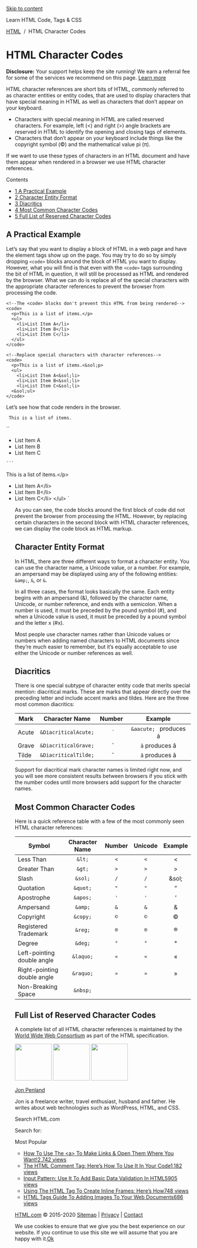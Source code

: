 <a href="#site-main" class="skip-link screen-reader-text">Skip to content</a>



[](https://html.com/)

Learn HTML Code, Tags & CSS





[HTML](https://html.com/)  /  HTML Character Codes

HTML Character Codes
====================

**Disclosure:** Your support helps keep the site running! We earn a referral fee for some of the services we recommend on this page. [Learn more](https://html.com/disclosure/)

HTML character references are short bits of HTML, commonly referred to as character entities or entity codes, that are used to display characters that have special meaning in HTML as well as characters that don’t appear on your keyboard.

-   Characters with special meaning in HTML are called reserved characters. For example, left (&lt;) and right (&gt;) angle brackets are reserved in HTML to identify the opening and closing tags of elements.
-   Characters that don’t appear on your keyboard include things like the copyright symbol (©) and the mathematical value pi (π).

If we want to use these types of characters in an HTML document and have them appear when rendered in a browser we use HTML character references.

Contents

-   [<span class="toc_number toc_depth_1">1</span> A Practical Example](#A_Practical_Example)
-   [<span class="toc_number toc_depth_1">2</span> Character Entity Format](#Character_Entity_Format)
-   [<span class="toc_number toc_depth_1">3</span> Diacritics](#Diacritics)
-   [<span class="toc_number toc_depth_1">4</span> Most Common Character Codes](#Most_Common_Character_Codes)
-   [<span class="toc_number toc_depth_1">5</span> Full List of Reserved Character Codes](#Full_List_of_Reserved_Character_Codes)

<span id="A_Practical_Example">A Practical Example</span>
---------------------------------------------------------

Let’s say that you want to display a block of HTML in a web page and have the element tags show up on the page. You may try to do so by simply dropping `<code>` blocks around the block of HTML you want to display. However, what you will find is that even with the `<code>` tags surrounding the bit of HTML in question, it will still be processed as HTML and rendered by the browser. What we can do is replace all of the special characters with the appropriate character references to prevent the browser from processing the code.

    <!--The <code> blocks don't prevent this HTML from being rendered-->
    <code>
      <p>This is a list of items.</p>
      <ul>
        <li>List Item A</li>
        <li>List Item B</li>
        <li>List Item C</li>
      </ul>
    </code>

    <!--Replace special characters with character references-->
    <code>
      <p>This is a list of items.<&sol;p>
      <ul>
        <li>List Item A<&sol;li>
        <li>List Item B<&sol;li>
        <li>List Item C<&sol;li>
      <&sol;ul>
    </code>

Let’s see how that code renders in the browser.

` This is a list of items.`

``

-   List Item A
-   List Item B
-   List Item C

` ```  
` <p>This is a list of items.<&sol;p> <ul> <li>List Item A<&sol;li> <li>List Item B<&sol;li> <li>List Item C<&sol;li> <&sol;ul> `

As you can see, the code blocks around the first block of code did not prevent the browser from processing the HTML. However, by replacing certain characters in the second block with HTML character references, we can display the code block as HTML markup.

<span id="Character_Entity_Format">Character Entity Format</span>
-----------------------------------------------------------------

In HTML, there are three different ways to format a character entity. You can use the character name, a Unicode value, or a number. For example, an ampersand may be displayed using any of the following entities: `&amp;`, `&`, or `&`.

In all three cases, the format looks basically the same. Each entity begins with an ampersand (&), followed by the character name, Unicode, or number reference, and ends with a semicolon. When a number is used, it must be preceded by the pound symbol (&num;), and when a Unicode value is used, it must be preceded by a pound symbol and the letter x (&num;x).

Most people use character names rather than Unicode values or numbers when adding named characters to HTML documents since they’re much easier to remember, but it’s equally acceptable to use either the Unicode or number references as well.

<span id="Diacritics">Diacritics</span>
---------------------------------------

There is one special subtype of character entity code that merits special mention: diacritical marks. These are marks that appear directly over the preceding letter and include accent marks and tildes. Here are the three most common diacritics:

<table><thead><tr class="header"><th>Mark</th><th style="text-align: center;">Character Name</th><th style="text-align: center;">Number</th><th style="text-align: center;">Example</th></tr></thead><tbody><tr class="odd"><td>Acute</td><td style="text-align: center;"><code>&amp;DiacriticalAcute;</code></td><td style="text-align: center;"><code>́</code></td><td style="text-align: center;"><code>&amp;aacute; </code> produces á</td></tr><tr class="even"><td>Grave</td><td style="text-align: center;"><code>&amp;DiacriticalGrave;</code></td><td style="text-align: center;"><code>̂</code></td><td style="text-align: center;"><code>â</code> produces â</td></tr><tr class="odd"><td>Tilde</td><td style="text-align: center;"><code>&amp;DiacriticalTilde;</code></td><td style="text-align: center;"><code>̃</code></td><td style="text-align: center;"><code>ã</code> produces ã</td></tr></tbody></table>

Support for diacritical mark character names is limited right now, and you will see more consistent results between browsers if you stick with the number codes until more browsers add support for the character names.

<span id="Most_Common_Character_Codes">Most Common Character Codes</span>
-------------------------------------------------------------------------

Here is a quick reference table with a few of the most commonly seen HTML character references:

<table><thead><tr class="header"><th>Symbol</th><th style="text-align: center;">Character Name</th><th style="text-align: center;">Number</th><th style="text-align: center;">Unicode</th><th style="text-align: center;">Example</th></tr></thead><tbody><tr class="odd"><td>Less Than</td><td style="text-align: center;"><code>&amp;lt;</code></td><td style="text-align: center;"><code>&lt;</code></td><td style="text-align: center;"><code>&lt;</code></td><td style="text-align: center;">&lt;</td></tr><tr class="even"><td>Greater Than</td><td style="text-align: center;"><code>&amp;gt;</code></td><td style="text-align: center;"><code>&gt;</code></td><td style="text-align: center;"><code>&gt;</code></td><td style="text-align: center;">&gt;</td></tr><tr class="odd"><td>Slash</td><td style="text-align: center;"><code>&amp;sol;</code></td><td style="text-align: center;"><code>/</code></td><td style="text-align: center;"><code>/</code></td><td style="text-align: center;">&amp;sol;</td></tr><tr class="even"><td>Quotation</td><td style="text-align: center;"><code>&amp;quot;</code></td><td style="text-align: center;"><code>"</code></td><td style="text-align: center;"><code>"</code></td><td style="text-align: center;">“</td></tr><tr class="odd"><td>Apostrophe</td><td style="text-align: center;"><code>&amp;apos;</code></td><td style="text-align: center;"><code>'</code></td><td style="text-align: center;"><code>'</code></td><td style="text-align: center;">‘</td></tr><tr class="even"><td>Ampersand</td><td style="text-align: center;"><code>&amp;amp;</code></td><td style="text-align: center;"><code>&amp;</code></td><td style="text-align: center;"><code>&amp;</code></td><td style="text-align: center;">&amp;</td></tr><tr class="odd"><td>Copyright</td><td style="text-align: center;"><code>&amp;copy;</code></td><td style="text-align: center;"><code>©</code></td><td style="text-align: center;"><code>©</code></td><td style="text-align: center;">©</td></tr><tr class="even"><td>Registered Trademark</td><td style="text-align: center;"><code>&amp;reg;</code></td><td style="text-align: center;"><code>®</code></td><td style="text-align: center;"><code>®</code></td><td style="text-align: center;">®</td></tr><tr class="odd"><td>Degree</td><td style="text-align: center;"><code>&amp;deg;</code></td><td style="text-align: center;"><code>°</code></td><td style="text-align: center;"><code>°</code></td><td style="text-align: center;">°</td></tr><tr class="even"><td>Left-pointing double angle</td><td style="text-align: center;"><code>&amp;laquo;</code></td><td style="text-align: center;"><code>«</code></td><td style="text-align: center;"><code>«</code></td><td style="text-align: center;">«</td></tr><tr class="odd"><td>Right-pointing double angle</td><td style="text-align: center;"><code>&amp;raquo;</code></td><td style="text-align: center;"><code>»</code></td><td style="text-align: center;"><code>»</code></td><td style="text-align: center;">»</td></tr><tr class="even"><td>Non-Breaking Space</td><td style="text-align: center;"><code>&amp;nbsp;</code></td><td style="text-align: center;"><code> </code></td><td style="text-align: center;"><code> </code></td><td style="text-align: center;"></td></tr></tbody></table>

<span id="Full_List_of_Reserved_Character_Codes">Full List of Reserved Character Codes</span>
---------------------------------------------------------------------------------------------

A complete list of all HTML character references is maintained by the [World Wide Web Consortium](https://www.w3.org/html/wg/drafts/html/master/syntax.html#named-character-references) as part of the HTML specification.

<img src="http://html.com/wp-content/plugins/a3-lazy-load/assets/images/lazy_placeholder.gif" class="lazy lazy-hidden avatar avatar-100 photo" width="100" height="100" />

<img src="http://html.com/wp-content/plugins/a3-lazy-load/assets/images/lazy_placeholder.gif" class="lazy lazy-hidden avatar avatar-100 photo" width="100" height="100" />

<img src="https://secure.gravatar.com/avatar/7935ca61eb56de63c80d923835a809e2?s=100&amp;d=mm&amp;r=g" class="avatar avatar-100 photo" srcset="https://secure.gravatar.com/avatar/7935ca61eb56de63c80d923835a809e2?s=200&amp;d=mm&amp;r=g 2x" width="100" height="100" />

[Jon Penland](https://html.com/author/jon-penland/)

<span class="fn">Jon is a freelance writer, travel enthusiast, husband and father. He writes about web technologies such as WordPress, HTML, and CSS.</span>

[<span class="saboxplugin-icon-grey saboxplugin-icon-facebook"></span>](https://www.facebook.com/jonpenland)[<span class="saboxplugin-icon-grey saboxplugin-icon-googleplus"></span>](https://plus.google.com/+JonPenland)

<span id="tho-end-content" style="display: block; visibility: hidden;"></span>

Search HTML.com

<span class="screen-reader-text">Search for:</span>

Most Popular

-   <a href="https://html.com/attributes/a-target/" class="popular_posts_bars_link">How To Use The &lt;a&gt; To Make Links &amp; Open Them Where You Want!</a><span class="popular_posts_bars_comment_count_hold"><a href="https://html.com/attributes/a-target/#comments" class="popular_posts_bars_comment_count">2,742 views</a><span class="popular_posts_bars_comment_count_triangle"></span></span>
-   <a href="https://html.com/tags/comment-tag/" class="popular_posts_bars_link">The HTML Comment Tag: Here’s How To Use It In Your Code</a><span class="popular_posts_bars_comment_count_hold"><a href="https://html.com/tags/comment-tag/#comments" class="popular_posts_bars_comment_count">1,182 views</a><span class="popular_posts_bars_comment_count_triangle"></span></span>
-   <a href="https://html.com/attributes/input-pattern/" class="popular_posts_bars_link">Input Pattern: Use It To Add Basic Data Validation In HTML5</a><span class="popular_posts_bars_comment_count_hold"><a href="https://html.com/attributes/input-pattern/#comments" class="popular_posts_bars_comment_count">905 views</a><span class="popular_posts_bars_comment_count_triangle"></span></span>
-   <a href="https://html.com/tags/iframe/" class="popular_posts_bars_link">Using The HTML Tag To Create Inline Frames: Here’s How</a><span class="popular_posts_bars_comment_count_hold"><a href="https://html.com/tags/iframe/#comments" class="popular_posts_bars_comment_count">748 views</a><span class="popular_posts_bars_comment_count_triangle"></span></span>
-   <a href="https://html.com/tags/img/" class="popular_posts_bars_link">HTML Tags Guide To Adding Images To Your Web Documents</a><span class="popular_posts_bars_comment_count_hold"><a href="https://html.com/tags/img/#comments" class="popular_posts_bars_comment_count">686 views</a><span class="popular_posts_bars_comment_count_triangle"></span></span>

[HTML.com](https://html.com/) © 2015-2020 [Sitemap](https://html.com/sitemap/) | [Privacy](https://html.com/privacy/) | [Contact](https://html.com/contact/)

<span id="cn-notice-text" class="cn-text-container">We use cookies to ensure that we give you the best experience on our website. If you continue to use this site we will assume that you are happy with it.</span><span id="cn-notice-buttons" class="cn-buttons-container"><a href="#" id="cn-accept-cookie" class="cn-set-cookie cn-button bootstrap button">Ok</a></span><a href="javascript:void(0);" id="cn-close-notice" class="cn-close-icon"></a>
